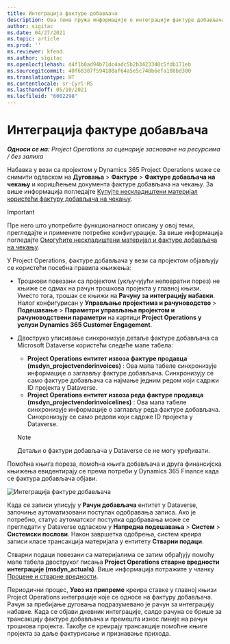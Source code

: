 ```yaml
---
title: Интеграција фактуре добављача
description: Ова тема пружа информације о интеграцији фактуре добављача у Project Operations.
author: sigitac
ms.date: 04/27/2021
ms.topic: article
ms.prod: ''
ms.reviewer: kfend
ms.author: sigitac
ms.openlocfilehash: d4f1b0ad94b71dc4adc5b2b3423340c5fdb171eb
ms.sourcegitcommit: 40f68387f594180af64a5e5c748b6efa188bd300
ms.translationtype: HT
ms.contentlocale: sr-Cyrl-RS
ms.lasthandoff: 05/10/2021
ms.locfileid: "6002298"
---
```

# <a name="vendor-invoice-integration"></a>Интеграција фактуре добављача

_**Односи се на:** Project Operations за сценарије засноване на ресурсима / без залиха_

Набавка у вези са пројектом у Dynamics 365 Project Operations може се снимити одласком на **Дуговања** > **Фактуре** > **Фактуре добављача на чекању** и коришћењем документа фактуре добављача на чекању. За више информација погледајте [Купујте нескладиштени материјал користећи фактуру добављача на чекању](../procurement/pending-vendor-invoices.md).

> [!IMPORTANT]
> Пре него што употребите функционалност описану у овој теми, прегледајте и примените потребне конфигурације. За више информација погледајте [Омогућите нескладиштени материјал и фактуре добављача на чекању](../procurement/configure-materials-nonstocked.md).

У Project Operations, фактуре добављача у вези са пројектом објављују се користећи посебна правила књижења:

- Трошкови повезани са пројектом (укључујући неповратни порез) не књиже се одмах на рачун трошкова пројекта у главној књизи. Уместо тога, трошак се књижи на **Рачуну за интеграцију набавки**. Налог конфигурисан у **Управљање пројектима и рачуноводство** > **Подешавање** > **Параметри управљања пројектом и рачуноводствени параметри** на картици **Project Operations у услузи Dynamics 365 Customer Engagement**.
- Двоструко уписивање синхронизује детаље фактуре добављача са Microsoft Dataverse користећи следеће мапе табела:

     - **Project Operations ентитет извоза фактуре продавца (msdyn_projectvendorinvoices)** : Ова мапа табеле синхронизује информације о заглављу фактуре добављача. Синхронизују се само фактуре добављача са најмање једним редом који садржи ID пројекта у Dataverse.
     - **Project Operations ентитет извоза реда фактуре продавца (msdyn_projectvendorinvoicelines)** : Ова мапа табеле синхронизује информације о заглављу реда фактуре добављача. Синхронизују се само редови који садрже ID пројекта у Dataverse.

     > [!NOTE]
     > Детаљи о фактури добављача у Dataverse се не могу уређивати.

Помоћна књига пореза, помоћна књига добављача и друга финансијска књижења евидентирају се према потреби у Dynamics 365 Finance када се фактура добављача објави.

![Интеграција фактуре добављача](media/DW7VendorInvoice.png)

Када се записи уписују у **Рачун добављача** ентитет у Dataverse, започиње аутоматизовани поступак одобравања записа. Ако је потребно, статус аутоматског поступка одобравања може се прегледати у Dataverse одласком у **Напредна подешавања** > **Систем** > **Системски послови**. Након завршетка одобрења, систем креира записи класе трансакција материјала у ентитету **Стварни подаци**.

Стварни подаци повезани са материјалима се затим обрађују помоћу мапе табела двоструког писања **Project Operations стварне вредности интеграције (msdyn_actuals)**. Више информација потражите у чланку [Процене и стварне вредности](resource-dual-write-estimates-actuals.md).

Периодични процес, **Увоз из припреме** креира ставке у главној књизи Project Operations интеграције које се односе на фактуру добављача. Рачун за пребијање дуговања подразумевано је рачун за интеграцију набавке. Када се објави дневник интеграције, салдо рачуна се брише за трансакцију фактуре добављача и премешта износ линије на рачун трошкова пројекта. Такође се креирају трансакције помоћне књиге пројекта за даље фактурисање и признавање прихода.

